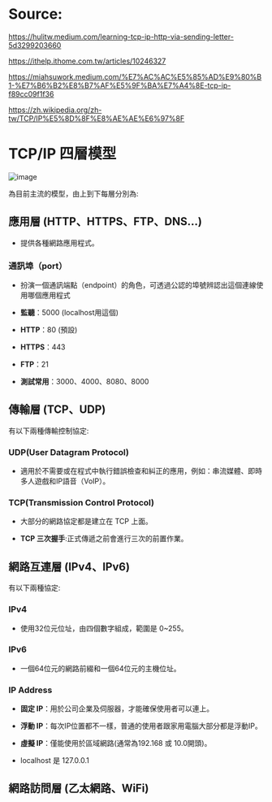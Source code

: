 # Source:

https://hulitw.medium.com/learning-tcp-ip-http-via-sending-letter-5d3299203660

https://ithelp.ithome.com.tw/articles/10246327

https://miahsuwork.medium.com/%E7%AC%AC%E5%85%AD%E9%80%B1-%E7%B6%B2%E8%B7%AF%E5%9F%BA%E7%A4%8E-tcp-ip-f89cc09f1f36

https://zh.wikipedia.org/zh-tw/TCP/IP%E5%8D%8F%E8%AE%AE%E6%97%8F

# TCP/IP 四層模型

![image](https://miro.medium.com/v2/resize:fit:828/0*vOZUVfmlmpIlQZer)

為目前主流的模型，由上到下每層分別為:

## 應用層 (HTTP、HTTPS、FTP、DNS…)

* 提供各種網路應用程式。

### 通訊埠（port）

* 扮演一個通訊端點（endpoint）的角色，可透過公認的埠號辨認出這個連線使用哪個應用程式

* **監聽**：5000 (localhost用這個)

* **HTTP**：80 (預設)

* **HTTPS**：443

* **FTP**：21

* **測試常用**：3000、4000、8080、8000

## 傳輸層 (TCP、UDP)

有以下兩種傳輸控制協定:

### UDP(User Datagram Protocol)

* 適用於不需要或在程式中執行錯誤檢查和糾正的應用，例如：串流媒體、即時多人遊戲和IP語音（VoIP）。

### TCP(Transmission Control Protocol)

* 大部分的網路協定都是建立在 TCP 上面。

* **TCP 三次握手**:正式傳遞之前會進行三次的前置作業。

## 網路互連層 (IPv4、IPv6)

有以下兩種協定:

### IPv4

* 使用32位元位址，由四個數字組成，範圍是 0~255。

### IPv6

* 一個64位元的網路前綴和一個64位元的主機位址。

### IP Address 

* **固定 IP**：用於公司企業及伺服器，才能確保使用者可以連上。

* **浮動 IP**：每次IP位置都不一樣，普通的使用者跟家用電腦大部分都是浮動IP。

* **虛擬 IP**：僅能使用於區域網路(通常為192.168 或 10.0開頭)。

* localhost 是 127.0.0.1

## 網路訪問層 (乙太網路、WiFi)
